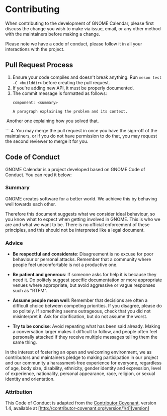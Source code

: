 # Contributing

When contributing to the development of GNOME Calendar, please first discuss the change you wish to
make via issue, email, or any other method with the maintainers before making a change.

Please note we have a code of conduct, please follow it in all your interactions with the project.

## Pull Request Process

1. Ensure your code compiles and doesn't break anything. Run `meson test -C <builddir>` before creating
   the pull request.
2. If you're adding new API, it must be properly documented.
3. The commit message is formatted as follows:
   ```
   component: <summary>
   ‌
   A paragraph explaining the problem and its context.
‌
   Another one explaining how you solved that.
‌
   <link to the issue>
   ```
4. You may merge the pull request in once you have the sign-off of the maintainers, or if you
   do not have permission to do that, you may request the second reviewer to merge it for you.

## Code of Conduct

GNOME Calendar is a project developed based on GNOME Code of Conduct. You can read it below:

### Summary

GNOME creates software for a better world. We achieve this by behaving well towards
each other.

Therefore this document suggests what we consider ideal behaviour, so you know what
to expect when getting involved in GNOME. This is who we are and what we want to be.
There is no official enforcement of these principles, and this should not be interpreted
like a legal document.

### Advice

 * **Be respectful and considerate**: Disagreement is no excuse for poor behaviour or personal
     attacks. Remember that a community where people feel uncomfortable is not a productive one.

 * **Be patient and generous**: If someone asks for help it is because they need it. Do politely
     suggest specific documentation or more appropriate venues where appropriate, but avoid
     aggressive or vague responses such as "RTFM".

 * **Assume people mean well**: Remember that decisions are often a difficult choice between
     competing priorities. If you disagree, please do so politely. If something seems outrageous,
     check that you did not misinterpret it. Ask for clarification, but do not assume the worst.

 * **Try to be concise**: Avoid repeating what has been said already. Making a conversation larger
     makes it difficult to follow, and people often feel personally attacked if they receive multiple
     messages telling them the same thing.


In the interest of fostering an open and welcoming environment, we as
contributors and maintainers pledge to making participation in our project and
our community a harassment-free experience for everyone, regardless of age, body
size, disability, ethnicity, gender identity and expression, level of experience,
nationality, personal appearance, race, religion, or sexual identity and
orientation.

### Attribution

This Code of Conduct is adapted from the [Contributor Covenant][homepage], version 1.4,
available at [http://contributor-covenant.org/version/1/4][version]

[homepage]: http://contributor-covenant.org
[version]: http://contributor-covenant.org/version/1/4/
